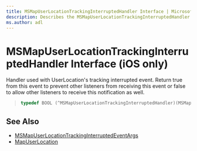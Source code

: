 ```yaml
---
title: MSMapUserLocationTrackingInterruptedHandler Interface | Microsoft Docs
description: Describes the MSMapUserLocationTrackingInterruptedHandler interface for iOS and provides the interface's syntax and additional references.
ms.author: adl
---
```


# MSMapUserLocationTrackingInterruptedHandler Interface (iOS only)

Handler used with UserLocation's tracking interrupted event. Return true from this event to prevent other listeners from receiving this event or false to allow other listeners to receive this notification as well.

>```objectivec
> typedef BOOL (^MSMapUserLocationTrackingInterruptedHandler)(MSMapUserLocationTrackingInterruptedEventArgs* _Nonnull)
>```

## See Also

* [MSMapUserLocationTrackingInterruptedEventArgs](msmapuserlocationtrackinginterruptedeventargs-class.md)
* [MapUserLocation](../mapuserlocation-class.md)